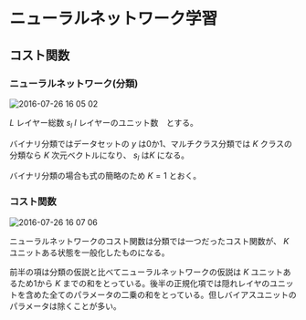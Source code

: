 # ニューラルネットワーク学習

## コスト関数

### ニューラルネットワーク(分類)

![2016-07-26 16 05 02](https://cloud.githubusercontent.com/assets/6447085/17128923/e69fec66-534a-11e6-8157-bb58af6bc5b3.png)

$L$ レイヤー総数
$s_l$ $l$ レイヤーのユニット数　とする。

バイナリ分類ではデータセットの $y$ は0か1、マルチクラス分類では $K$ クラスの分類なら $K$ 次元ベクトルになり、 $s_l$ は$K$ になる。

バイナリ分類の場合も式の簡略のため $K = 1$ とおく。

### コスト関数

![2016-07-26 16 07 06](https://cloud.githubusercontent.com/assets/6447085/17128952/09dfa734-534b-11e6-9e67-51c93ea4d52a.png)

ニューラルネットワークのコスト関数は分類では一つだったコスト関数が、 $K$ ユニットある状態を一般化したものになる。

前半の項は分類の仮説と比べてニューラルネットワークの仮説は $K$ ユニットあるため1から $K$ までの和をとっている。後半の正規化項では隠れレイヤのユニットを含めた全てのパラメータの二乗の和をとっている。但しバイアスユニットのパラメータは除くことが多い。
